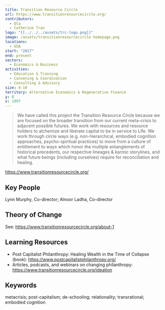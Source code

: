 ```yaml
---
title: Transition Resource Circle
url: https://www.transitionresourcecircle.org/
contributors:
  - Ola
  - Catherine Tran
logo: "[[../../../assets/trc-logo.png]]"
image: /assets/transitionresourcecircle homepage.png
locations:
  - USA
start: "2017"
end: present
sectors:
  - Economics & Business
activities:
  - Education & Training
  - Convening & Coordination
  - Consulting & Advisory
size: 4-10
territory: Alternative Economics & Regenerative Finance
y: 8
x: 1097
---
```

> We have called this project the Transition Resource Circle because we are focused on the broader transition from our current meta-crisis to adjacent possible futures. We work with resources and resource holders to alchemize and liberate capital to be in service to Life. We work through circle ways (e.g. non-hierarchical, embodied cognition approaches, psycho-spiritual practices) to move from a culture of entitlement to ways which honor the multiple entanglements of historical precedents, our respective lineages & karmic storylines, and what future beings (including ourselves) require for reconciliation and healing.

https://www.transitionresourcecircle.org/ 

## Key People

Lynn Murphy, Co-director; Alnoor Ladha, Co-director

## Theory of Change

See: https://www.transitionresourcecircle.org/about-1 

## Learning Resources

- Post Capitalist Philanthropy: Healing Wealth in the Time of Collapse (book): https://www.postcapitalistphilanthropy.org/ 
- Articles, podcasts, and webinars on changing philanthropy: https://www.transitionresourcecircle.org/ideation

## Keywords

metacrisis; post-capitalism; de-schooling; relationality; transrational; embodied cognition
